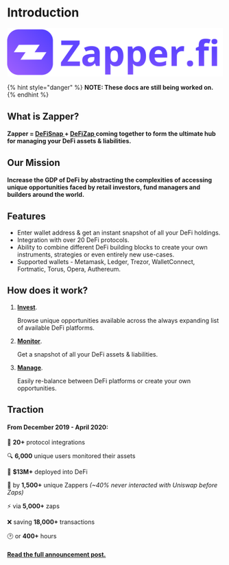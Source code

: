 # Introduction

![](.gitbook/assets/zapper-logo.png)

{% hint style="danger" %}
**NOTE: These docs are still being worked on.**
{% endhint %}

## What is Zapper?
#### Zapper = [DeFiSnap ](https://www.defisnap.io/)+ [DeFiZap ](https://defizap.com/)coming together to form the ultimate hub for managing your DeFi assets & liabilities. 

## Our Mission
#### **Increase the GDP of DeFi by abstracting the complexities of accessing unique opportunities faced by retail investors, fund managers and builders around the world.**

## Features
* Enter wallet address & get an instant snapshot of all your DeFi holdings. 
* Integration with over 20 DeFi protocols.
* Ability to combine different DeFi building blocks to create your own instruments, strategies or even entirely new use-cases.
* Supported wallets - Metamask, Ledger, Trezor, WalletConnect, Fortmatic, Torus, Opera, Authereum.

## **How does it work?**

1. [**Invest**](https://www.zapper.fi/#/invest).

   Browse unique opportunities available across the always expanding list of available DeFi platforms.

2. [**Monitor**](https://www.zapper.fi/#/dashboard).

   Get a snapshot of all your DeFi assets & liabilities.

3. [**Manage**](https://www.zapper.fi/#/invest).

   Easily re-balance between DeFi platforms or create your own opportunities.

## Traction
#### **From December 2019 - April 2020:** 

🔗 **20+** protocol integrations

🔍 **6,000** unique users monitored their assets

💸 **$13M+** deployed into DeFi

🤩 by **1,500+** unique Zappers _\(~40% never interacted with Uniswap before Zaps\)_

⚡️ via **5,000+** zaps

❌ saving **18,000+** transactions

🕑 or **400+** hours

#### [**Read the full announcement post.**](https://defitutorials.substack.com/p/introducing-zapperfi)
